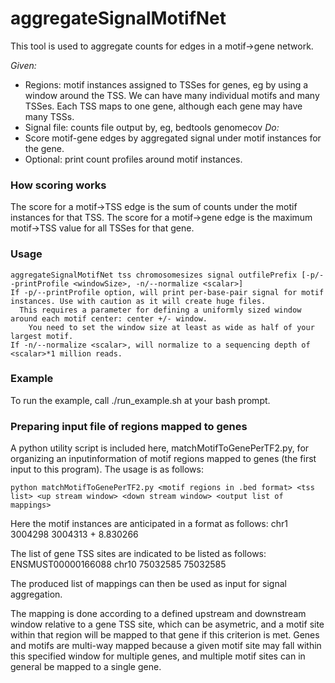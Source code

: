 # aggregateSignalMotifNet
This tool is used to aggregate counts for edges in a motif->gene network.

*Given:*
* Regions: motif instances assigned to TSSes for genes, eg by using a window around the TSS. We can have many individual motifs and many TSSes. Each TSS maps to one gene, although each gene may have many TSSs.
* Signal file: counts file output by, eg, bedtools genomecov
*Do:* 
* Score motif-gene edges by aggregated signal under motif instances for the gene.
* Optional: print count profiles around motif instances.


### How scoring works
The score for a motif->TSS edge is the sum of counts under the motif instances for that TSS. 
The score for a motif->gene edge is the maximum motif->TSS value for all TSSes for that gene.

### Usage
```
aggregateSignalMotifNet tss chromosomesizes signal outfilePrefix [-p/--printProfile <windowSize>, -n/--normalize <scalar>]
If -p/--printProfile option, will print per-base-pair signal for motif instances. Use with caution as it will create huge files. 
  This requires a parameter for defining a uniformly sized window around each motif center: center +/- window.
	You need to set the window size at least as wide as half of your largest motif.
If -n/--normalize <scalar>, will normalize to a sequencing depth of <scalar>*1 million reads.
```

### Example
To run the example, call ./run_example.sh at your bash prompt.

### Preparing input file of regions mapped to genes

A python utility script is included here, matchMotifToGenePerTF2.py, for organizing an inputinformation of motif regions mapped to genes (the first input to this program). The usage is as follows:
```
python matchMotifToGenePerTF2.py <motif regions in .bed format> <tss list> <up stream window> <down stream window> <output list of mappings>
```

Here the motif instances are anticipated in a format as follows:
chr1   3004298 3004313 +   8.830266

The list of gene TSS sites are indicated to be listed as follows:
ENSMUST00000166088 chr10   75032585    75032585

The produced list of mappings can then be used as input for signal aggregation. 

The mapping is done according to a defined upstream and downstream window relative to a gene TSS site, which can be asymetric, and a motif site within that region will be mapped to that gene if this criterion is met. Genes and motifs are multi-way mapped because a given motif site may fall within this specified window for multiple genes, and multiple motif sites can in general be mapped to a single gene.





